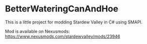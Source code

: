# BetterWateringCanAndHoe

This is a little project for modding Stardew Valley in C# using SMAPI.

Mod is available on Nexusmods: https://www.nexusmods.com/stardewvalley/mods/23946
